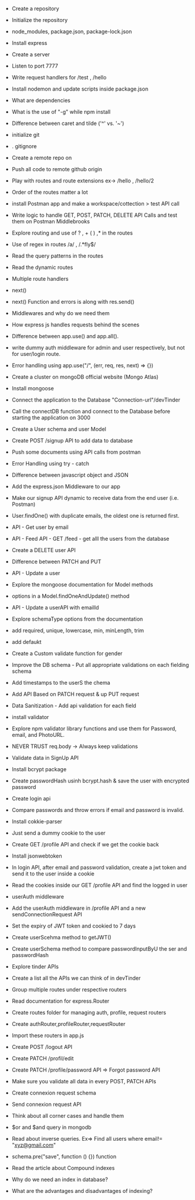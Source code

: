 - Create a repository
- Initialize the repository
- node_modules, package.json, package-lock.json
- Install express
- Create a server
- Listen to port 7777
- Write request handlers for /test , /hello
- Install nodemon and update scripts inside package.json
- What are dependencies
- What is the use of "-g" while npm install
- Difference between caret and tilde ('^' vs. '~')
- initialize git
- . gitignore
- Create a remote repo on
- Push all code to remote github origin
- Play with routes and route extensions ex-> /hello , /hello/2
- Order of the routes matter a lot
- install Postman app and make a workspace/cottection > test API call
- Write logic to handle GET, POST, PATCH, DELETE API Calls and test them on Postman Middlebrooks
- Explore routing and use of ? , + ( ) ,\* in the routes
- Use of regex in routes /a/ , /.\*fly$/
- Read the query patterns in the routes
- Read the dynamic routes
- Multiple route handlers
- next()
- next() Function and errors is along with res.send()
- Middlewares and why do we need them
- How express js handles requests behind the scenes
- Difference between app.use() and app.all().
- write dummy auth middleware for admin and user respectively, but not for user/login route.
- Error handling using app.use("/", (err, req, res, next) => {})
- Create a cluster on mongoDB official website (Mongo Atlas)
- Install mongoose
- Connect the application to the
  Database "Connection-url"/devTinder
- Call the connectDB function and connect to the Database before starting the application on 3000
- Create a User schema and user Model
- Create POST /signup API to add data to database
- Push some documents using API calls from postman
- Error Handling using try - catch
- Difference between javascript object and JSON
- Add the express.json Middleware to our app
- Make our signup API dynamic to receive data from the end user (i.e. Postman)
- User.findOne() with duplicate emails, the oldest one is returned first.
- API - Get user by email
- API - Feed API - GET /feed - get alll the users from the database
- Create a DELETE user API
- Difference between PATCH and PUT
- API - Update a user
- Explore the mongoose documentation for Model methods
- options in a Model.findOneAndUpdate() method
- API - Update a userAPI with emailId
- Explore schemaType options from the documentation
- add required, unique, lowercase, min, minLength, trim
- add defaukt
- Create a Custom validate function for gender
- Improve the DB schema - Put all appropriate validations on each fielding schema
- Add timestamps to the userS the chema
- Add API Based on PATCH request & up PUT request
- Data Sanitization - Add api validation for each field
- install validator
- Explore npm validator library functions and use them for Password, email, and PhotoURL.
- NEVER TRUST req.body -> Always keep validations
- Validate data in SignUp API
- Install bcrypt package
- Create passwordHash usinh bcrypt.hash & save the user with encrypted password
- Create login api
- Compare passwords and throw errors if email and password is invalid.
- Install cokkie-parser
- Just send a dummy cookie to the user
- Create GET /profile API and check if we get the cookie back
- Install jsonwebtoken
- In login API, after email and password validation, create a jwt token and send it to the user inside a cookie
- Read the cookies inside our GET /profile API and find the logged in user
- userAuth middleware
- Add the userAuth middleware in /profile API and a new sendConnectionRequest API
- Set the expiry of JWT token and cookied to 7 days
- Create userScehma method to getJWT()
- Create userSchema method to compare passwordInputByU the ser and passwordHash

- Explore tinder APIs
- Create a list all the APIs we can think of in devTinder
- Group multiple routes under respective routers
- Read documentation for express.Router
- Create routes folder for managing auth, profile, request routers
- Create authRouter,profileRouter,requestRouter
- Import these routers in app.js
- Create POST /logout API
- Create PATCH /profil/edit
- Create PATCH /profile/password API => Forgot password API
- Make sure you validate all data in every POST, PATCH APIs

- Create connexion request schema
- Send connexion request API
- Think about all corner cases and handle them
- $or and $and query in mongodb
- Read about inverse queries. Ex=> Find all users where email!= "xyz@gmail.com"
- schema.pre("save", function () {}) function
- Read the article about Compound indexes
- Why do we need an index in database?
- What are the advantages and disadvantages of indexing?
